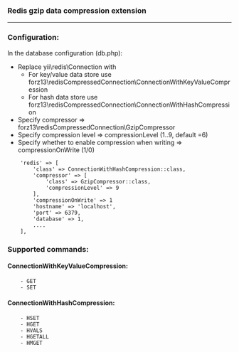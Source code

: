 ### Redis gzip data compression extension

------------------
### Configuration:
In the database configuration (db.php):
* Replace yii\redis\Connection with 
   - For key/value data store use forz13\redisCompressedConnection\ConnectionWithKeyValueCompression 
   - For hash data store use forz13\redisCompressedConnection\ConnectionWithHashCompression
* Specify compressor => forz13\redisCompressedConnection\GzipCompressor
* Specify compression level  => compressionLevel (1..9, default =6)
* Specify whether to enable compression when writing => compressionOnWrite (1/0)

```
    'redis' => [
        'class' => ConnectionWithHashCompression::class,
        'compressor' => [
            'class' => GzipCompressor::class,
            'compressionLevel' => 9
        ],
        'compressionOnWrite' => 1
        'hostname' => 'localhost',
        'port' => 6379,
        'database' => 1,
        ....
    ],
```

### Supported commands:

  #### ConnectionWithKeyValueCompression:
```
    - GET
    - SET
```
  #### ConnectionWithHashCompression:
```
    - HSET
    - HGET
    - HVALS
    - HGETALL
    - HMGET
```

 
